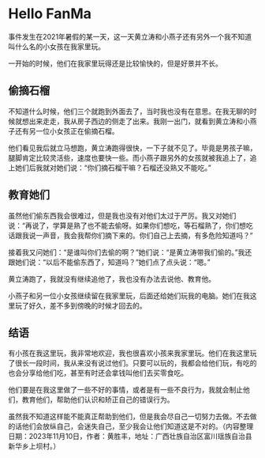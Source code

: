 # Hello FanMa 

事件发生在2021年暑假的某一天，这一天黄立涛和小燕子还有另外一个我不知道叫什么名的小女孩在我家里玩。

一开始的时候，他们在我家里玩得还是比较愉快的，但是好景并不长。

## 偷摘石榴

不知道什么时候，他们三个就跑到外面去了，当时我也没有在意思。在我无聊的时候就想出来走走，我从房子西边的侧走了出来。我刚一出门，就看到黄立涛和小燕子还有另一位小女孩正在偷摘石榴。

他们看见我后就立马想跑，黄立涛跑得很快，一下子就不见了。毕竟是男孩子嘛，腿脚肯定比较灵活些，速度也要快一些。而小燕子跟另外的女孩就被我追上了，追上她们后我就对她们说：“你们摘石榴干嘛？石榴还没熟又不能吃。”

## 教育她们

虽然他们偷东西我会很难过，但是我也没有对他们太过于严厉。我又对她们说：“再说了，学算是熟了也不能去偷呀。如果你们想吃，等石榴熟了，你们想吃话跟我说一声音，我会我帮你们摘下来的。你们自己上去摘，有多危险知道吗？”

接着我又问她们：“是谁叫你们去偷的啊？”她们说：“是黄立涛带我们偷的。”我还跟她们说：“以后不能偷东西了，知道吗？”她们点了点头说：“嗯。”

黄立涛跑了，我就没有继续追他了，我也没有办法去说他、教育他。

小燕子和另一位小女孩继续留在我家里玩，后面还给她们玩我的电脑。她们在我这里玩了好久，差不多到傍晚的时候才回去的。

## 结语

有小孩在我这里玩，我非常地欢迎，我也很喜欢小孩来我家里玩。他们在我这里玩了很长一段时间，我从来没有说过他们。只要可以玩的，我都会给他们玩，有吃的也会分享给他们吃，甚至有时还会拿钱叫他们去买零食吃。

他们要是在我这里做了一些不好的事情，或者是有一些不良行为，我就会制止他们，教育他们，帮助他们认识和矫正自己的错误行为。

虽然我不知道这样能不能真正帮助到他们，但是我会尽自己一切努力去做。不去做的话他们会放纵自己，会迷失自己，至少我会让他们知道这是不对的。（内容整理日期：2023年11月10日，作者：黄胜丰，地址：广西壮族自治区富川瑶族自治县新华乡上坝村。）